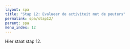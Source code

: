 ```yaml
---
layout: spa
title: "Stap 12: Evalueer de activiteit met de peuters"
permalink: spa/stap12/
parent: spa
menu_index: 12
---
```


Hier staat stap 12.
